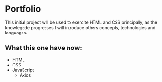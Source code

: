 # Portfolio

This initial project will be used to exercite HTML and CSS principally, as the knowlegede progresses I will introduce others concepts, technologies and languages.

## What this one have now:
- HTML
- CSS
- JavaScript
    - Axios